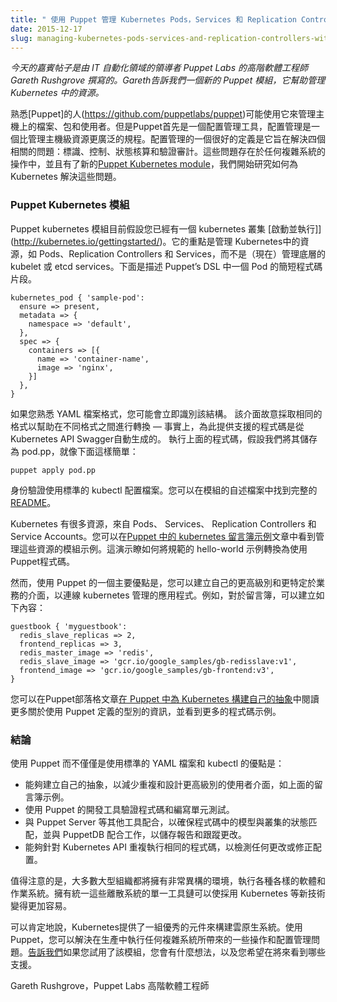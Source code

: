 ```yaml
---
title: " 使用 Puppet 管理 Kubernetes Pods，Services 和 Replication Controllers "
date: 2015-12-17
slug: managing-kubernetes-pods-services-and-replication-controllers-with-puppet
---
```


<!--
---
title: " Managing Kubernetes Pods, Services and Replication Controllers with Puppet "
date: 2015-12-17
slug: managing-kubernetes-pods-services-and-replication-controllers-with-puppet
url: /zh-cn/blog/2015/12/Managing-Kubernetes-Pods-Services-And-Replication-Controllers-With-Puppet
---
-->

<!--
_Today’s guest post is written by Gareth Rushgrove, Senior Software Engineer at Puppet Labs, a leader in IT automation. Gareth tells us about a new Puppet module that helps manage resources in Kubernetes.&nbsp;_

People familiar with [Puppet](https://github.com/puppetlabs/puppet)&nbsp;might have used it for managing files, packages and users on host computers. But Puppet is first and foremost a configuration management tool, and config management is a much broader discipline than just managing host-level resources. A good definition of configuration management is that it aims to solve four related problems: identification, control, status accounting and verification and audit. These problems exist in the operation of any complex system, and with the new [Puppet Kubernetes module](https://forge.puppetlabs.com/garethr/kubernetes)&nbsp;we’re starting to look at how we can solve those problems for Kubernetes.
-->

_今天的嘉賓帖子是由 IT 自動化領域的領導者 Puppet Labs 的高階軟體工程師 Gareth Rushgrove 撰寫的。Gareth告訴我們一個新的 Puppet 模組，它幫助管理 Kubernetes 中的資源。_

熟悉[Puppet]的人(https://github.com/puppetlabs/puppet)可能使用它來管理主機上的檔案、包和使用者。但是Puppet首先是一個配置管理工具，配置管理是一個比管理主機級資源更廣泛的規程。配置管理的一個很好的定義是它旨在解決四個相關的問題：標識、控制、狀態核算和驗證審計。這些問題存在於任何複雜系統的操作中，並且有了新的[Puppet Kubernetes module](https://forge.puppetlabs.com/garethr/kubernetes)，我們開始研究如何為 Kubernetes 解決這些問題。

<!--
### The Puppet Kubernetes Module

The Puppet Kubernetes module currently assumes you already have a Kubernetes cluster [up and running](http://kubernetes.io/gettingstarted/).&nbsp;Its focus is on managing the resources in Kubernetes, like Pods, Replication Controllers and Services, not (yet) on managing the underlying kubelet or etcd services. Here’s a quick snippet of code describing a Pod in Puppet’s DSL.
-->

### Puppet Kubernetes 模組

Puppet kubernetes 模組目前假設您已經有一個 kubernetes 叢集 [啟動並執行]](http://kubernetes.io/gettingstarted/)。它的重點是管理 Kubernetes中的資源，如 Pods、Replication Controllers 和 Services，而不是（現在）管理底層的 kubelet 或 etcd services。下面是描述 Puppet’s DSL 中一個 Pod 的簡短程式碼片段。

<!--
```
kubernetes_pod { 'sample-pod':
  ensure => present,
  metadata => {
    namespace => 'default',
  },
  spec => {
    containers => [{
      name => 'container-name',
      image => 'nginx',
    }]
  },
```
}
-->

```
kubernetes_pod { 'sample-pod':
  ensure => present,
  metadata => {
    namespace => 'default',
  },
  spec => {
    containers => [{
      name => 'container-name',
      image => 'nginx',
    }]
  },
}
```
<!--
If you’re familiar with the YAML file format, you’ll probably recognise the structure immediately. The interface is intentionally identical to aid conversion between different formats — in fact, the code powering this is autogenerated from the Kubernetes API Swagger definitions. Running the above code, assuming we save it as pod.pp, is as simple as:


```
puppet apply pod.pp
```
-->

如果您熟悉 YAML 檔案格式，您可能會立即識別該結構。 該介面故意採取相同的格式以幫助在不同格式之間進行轉換 — 事實上，為此提供支援的程式碼是從Kubernetes API Swagger自動生成的。 執行上面的程式碼，假設我們將其儲存為 pod.pp，就像下面這樣簡單：


```
puppet apply pod.pp
```

<!--
Authentication uses the standard kubectl configuration file. You can find complete [installation instructions in the module's README](https://github.com/garethr/garethr-kubernetes/blob/master/README.md).

Kubernetes has several resources, from Pods and Services to Replication Controllers and Service Accounts. You can see an example of the module managing these resources in the [Kubernetes guestbook sample in Puppet](https://puppetlabs.com/blog/kubernetes-guestbook-example-puppet)&nbsp;post. This demonstrates converting the canonical hello-world example to use Puppet code.  -->

身份驗證使用標準的 kubectl 配置檔案。您可以在模組的自述檔案中找到完整的[README](https://github.com/garethr/garethr-kubernetes/blob/master/README.md)。

Kubernetes 有很多資源，來自 Pods、 Services、 Replication Controllers 和 Service Accounts。您可以在[Puppet 中的 kubernetes 留言簿示例](https://puppetlabs.com/blog/kubernetes-guestbook-example-puppet)文章中看到管理這些資源的模組示例。這演示瞭如何將規範的 hello-world 示例轉換為使用 Puppet程式碼。

<!--
One of the main advantages of using Puppet for this, however, is that you can create your own higher-level and more business-specific interfaces to Kubernetes-managed applications. For instance, for the guestbook, you could create something like the following:


```
guestbook { 'myguestbook':
  redis_slave_replicas => 2,
  frontend_replicas => 3,
  redis_master_image => 'redis',
  redis_slave_image => 'gcr.io/google_samples/gb-redisslave:v1',
  frontend_image => 'gcr.io/google_samples/gb-frontend:v3',
}
```
-->

然而，使用 Puppet 的一個主要優點是，您可以建立自己的更高級別和更特定於業務的介面，以連線 kubernetes 管理的應用程式。例如，對於留言簿，可以建立如下內容：

```
guestbook { 'myguestbook':
  redis_slave_replicas => 2,
  frontend_replicas => 3,
  redis_master_image => 'redis',
  redis_slave_image => 'gcr.io/google_samples/gb-redisslave:v1',
  frontend_image => 'gcr.io/google_samples/gb-frontend:v3',
}
```

<!--
You can read more about using Puppet’s defined types, and see lots more code examples, in the Puppet blog post, [Building Your Own Abstractions for Kubernetes in Puppet](https://puppetlabs.com/blog/building-your-own-abstractions-kubernetes-puppet).


### Conclusions

The advantages of using Puppet rather than just the standard YAML files and kubectl are:
-->

您可以在Puppet部落格文章[在 Puppet 中為 Kubernetes 構建自己的抽象](https://puppetlabs.com/blog/building-your-own-abstractions-kubernetes-puppet)中閱讀更多關於使用 Puppet 定義的型別的資訊，並看到更多的程式碼示例。


### 結論

使用 Puppet 而不僅僅是使用標準的 YAML 檔案和 kubectl 的優點是：

<!--
- The ability to create your own abstractions to cut down on repetition and craft higher-level user interfaces, like the guestbook example above.&nbsp;
- Use of Puppet’s development tools for validating code and for writing unit tests.&nbsp;
- Integration with other tools such as Puppet Server, for ensuring that your model in code matches the state of your cluster, and with PuppetDB for storing reports and tracking changes.
- The ability to run the same code repeatedly against the Kubernetes API, to detect any changes or remediate configuration drift.&nbsp;
-->

- 能夠建立自己的抽象，以減少重複和設計更高級別的使用者介面，如上面的留言簿示例。
- 使用 Puppet 的開發工具驗證程式碼和編寫單元測試。
- 與 Puppet Server 等其他工具配合，以確保程式碼中的模型與叢集的狀態匹配，並與 PuppetDB 配合工作，以儲存報告和跟蹤更改。
- 能夠針對 Kubernetes API 重複執行相同的程式碼，以檢測任何更改或修正配置。

<!--
It’s also worth noting that most large organisations will have very heterogenous environments, running a wide range of software and operating systems. Having a single toolchain that unifies those discrete systems can make adopting new technology like Kubernetes much easier.
-->

值得注意的是，大多數大型組織都將擁有非常異構的環境，執行各種各樣的軟體和作業系統。擁有統一這些離散系統的單一工具鏈可以使採用 Kubernetes 等新技術變得更加容易。

<!--
It’s safe to say that Kubernetes provides an excellent set of primitives on which to build cloud-native systems. And with Puppet, you can address some of the operational and configuration management issues that come with running any complex system in production. [Let us know](mailto:gareth@puppetlabs.com)&nbsp;what you think if you try the module out, and what else you’d like to see supported in the future.

&nbsp;-&nbsp;Gareth Rushgrove, Senior Software Engineer, Puppet Labs
-->

可以肯定地說，Kubernetes提供了一組優秀的元件來構建雲原生系統。使用 Puppet，您可以解決在生產中執行任何複雜系統所帶來的一些操作和配置管理問題。[告訴我們](mailto:gareth@puppetlabs.com)如果您試用了該模組，您會有什麼想法，以及您希望在將來看到哪些支援。


Gareth Rushgrove，Puppet Labs 高階軟體工程師


